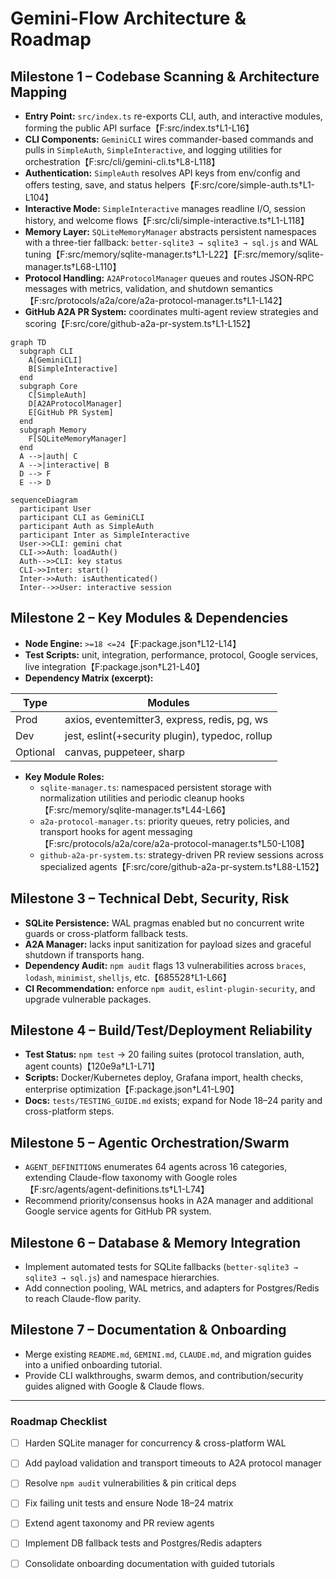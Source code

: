 # Gemini-Flow Architecture & Roadmap

## Milestone 1 – Codebase Scanning & Architecture Mapping
- **Entry Point:** `src/index.ts` re-exports CLI, auth, and interactive modules, forming the public API surface【F:src/index.ts†L1-L16】
- **CLI Components:** `GeminiCLI` wires commander-based commands and pulls in `SimpleAuth`, `SimpleInteractive`, and logging utilities for orchestration【F:src/cli/gemini-cli.ts†L8-L118】
- **Authentication:** `SimpleAuth` resolves API keys from env/config and offers testing, save, and status helpers【F:src/core/simple-auth.ts†L1-L104】
- **Interactive Mode:** `SimpleInteractive` manages readline I/O, session history, and welcome flows【F:src/cli/simple-interactive.ts†L1-L118】
- **Memory Layer:** `SQLiteMemoryManager` abstracts persistent namespaces with a three-tier fallback: `better-sqlite3 → sqlite3 → sql.js` and WAL tuning【F:src/memory/sqlite-manager.ts†L1-L22】【F:src/memory/sqlite-manager.ts†L68-L110】
- **Protocol Handling:** `A2AProtocolManager` queues and routes JSON‑RPC messages with metrics, validation, and shutdown semantics【F:src/protocols/a2a/core/a2a-protocol-manager.ts†L1-L142】
- **GitHub A2A PR System:** coordinates multi-agent review strategies and scoring【F:src/core/github-a2a-pr-system.ts†L1-L152】

```mermaid
graph TD
  subgraph CLI
    A[GeminiCLI]
    B[SimpleInteractive]
  end
  subgraph Core
    C[SimpleAuth]
    D[A2AProtocolManager]
    E[GitHub PR System]
  end
  subgraph Memory
    F[SQLiteMemoryManager]
  end
  A -->|auth| C
  A -->|interactive| B
  D --> F
  E --> D
```

```mermaid
sequenceDiagram
  participant User
  participant CLI as GeminiCLI
  participant Auth as SimpleAuth
  participant Inter as SimpleInteractive
  User->>CLI: gemini chat
  CLI->>Auth: loadAuth()
  Auth-->>CLI: key status
  CLI->>Inter: start()
  Inter->>Auth: isAuthenticated()
  Inter-->>User: interactive session
```

## Milestone 2 – Key Modules & Dependencies
- **Node Engine:** `>=18 <=24`【F:package.json†L12-L14】
- **Test Scripts:** unit, integration, performance, protocol, Google services, live integration【F:package.json†L21-L40】
- **Dependency Matrix (excerpt):**

| Type | Modules |
| --- | --- |
| Prod | axios, eventemitter3, express, redis, pg, ws |
| Dev | jest, eslint(+security plugin), typedoc, rollup |
| Optional | canvas, puppeteer, sharp |

- **Key Module Roles:**
  - `sqlite-manager.ts`: namespaced persistent storage with normalization utilities and periodic cleanup hooks【F:src/memory/sqlite-manager.ts†L44-L66】
  - `a2a-protocol-manager.ts`: priority queues, retry policies, and transport hooks for agent messaging【F:src/protocols/a2a/core/a2a-protocol-manager.ts†L50-L108】
  - `github-a2a-pr-system.ts`: strategy-driven PR review sessions across specialized agents【F:src/core/github-a2a-pr-system.ts†L88-L152】

## Milestone 3 – Technical Debt, Security, Risk
- **SQLite Persistence:** WAL pragmas enabled but no concurrent write guards or cross-platform fallback tests.
- **A2A Manager:** lacks input sanitization for payload sizes and graceful shutdown if transports hang.
- **Dependency Audit:** `npm audit` flags 13 vulnerabilities across `braces`, `lodash`, `minimist`, `shelljs`, etc.【685528†L1-L66】
- **CI Recommendation:** enforce `npm audit`, `eslint-plugin-security`, and upgrade vulnerable packages.

## Milestone 4 – Build/Test/Deployment Reliability
 - **Test Status:** `npm test` → 20 failing suites (protocol translation, auth, agent counts)【120e9a†L1-L71】
- **Scripts:** Docker/Kubernetes deploy, Grafana import, health checks, enterprise optimization【F:package.json†L41-L90】
- **Docs:** `tests/TESTING_GUIDE.md` exists; expand for Node 18–24 parity and cross-platform steps.

## Milestone 5 – Agentic Orchestration/Swarm
- `AGENT_DEFINITIONS` enumerates 64 agents across 16 categories, extending Claude-flow taxonomy with Google roles【F:src/agents/agent-definitions.ts†L1-L74】
- Recommend priority/consensus hooks in A2A manager and additional Google service agents for GitHub PR system.

## Milestone 6 – Database & Memory Integration
- Implement automated tests for SQLite fallbacks (`better-sqlite3 → sqlite3 → sql.js`) and namespace hierarchies.
- Add connection pooling, WAL metrics, and adapters for Postgres/Redis to reach Claude-flow parity.

## Milestone 7 – Documentation & Onboarding
- Merge existing `README.md`, `GEMINI.md`, `CLAUDE.md`, and migration guides into a unified onboarding tutorial.
- Provide CLI walkthroughs, swarm demos, and contribution/security guides aligned with Google & Claude flows.

---
### Roadmap Checklist
- [ ] Harden SQLite manager for concurrency & cross-platform WAL
- [ ] Add payload validation and transport timeouts to A2A protocol manager
- [ ] Resolve `npm audit` vulnerabilities & pin critical deps
- [ ] Fix failing unit tests and ensure Node 18–24 matrix
- [ ] Extend agent taxonomy and PR review agents
- [ ] Implement DB fallback tests and Postgres/Redis adapters
- [ ] Consolidate onboarding documentation with guided tutorials

